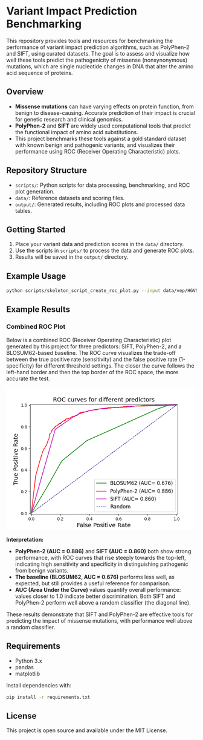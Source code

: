 # Variant Impact Prediction Benchmarking

This repository provides tools and resources for benchmarking the performance of variant impact prediction algorithms, such as PolyPhen-2 and SIFT, using curated datasets. The goal is to assess and visualize how well these tools predict the pathogenicity of missense (nonsynonymous) mutations, which are single nucleotide changes in DNA that alter the amino acid sequence of proteins.

## Overview
- **Missense mutations** can have varying effects on protein function, from benign to disease-causing. Accurate prediction of their impact is crucial for genetic research and clinical genomics.
- **PolyPhen-2** and **SIFT** are widely used computational tools that predict the functional impact of amino acid substitutions.
- This project benchmarks these tools against a gold standard dataset with known benign and pathogenic variants, and visualizes their performance using ROC (Receiver Operating Characteristic) plots.

## Repository Structure
- `scripts/`: Python scripts for data processing, benchmarking, and ROC plot generation.
- `data/`: Reference datasets and scoring files.
- `output/`: Generated results, including ROC plots and processed data tables.

## Getting Started
1. Place your variant data and prediction scores in the `data/` directory.
2. Use the scripts in `scripts/` to process the data and generate ROC plots.
3. Results will be saved in the `output/` directory.

## Example Usage
```bash
python scripts/skeleton_script_create_roc_plot.py --input data/vep/HGVS_2020_big_polyphen_scores.tsv --output output/roc_polyphen.png
```

## Example Results

### Combined ROC Plot

Below is a combined ROC (Receiver Operating Characteristic) plot generated by this project for three predictors: SIFT, PolyPhen-2, and a BLOSUM62-based baseline. The ROC curve visualizes the trade-off between the true positive rate (sensitivity) and the false positive rate (1-specificity) for different threshold settings. The closer the curve follows the left-hand border and then the top border of the ROC space, the more accurate the test.

![Combined ROC Curves](output/roc_combined.png)

**Interpretation:**
- **PolyPhen-2 (AUC = 0.886)** and **SIFT (AUC = 0.860)** both show strong performance, with ROC curves that rise steeply towards the top-left, indicating high sensitivity and specificity in distinguishing pathogenic from benign variants.
- **The baseline (BLOSUM62, AUC = 0.676)** performs less well, as expected, but still provides a useful reference for comparison.
- **AUC (Area Under the Curve)** values quantify overall performance: values closer to 1.0 indicate better discrimination. Both SIFT and PolyPhen-2 perform well above a random classifier (the diagonal line).

These results demonstrate that SIFT and PolyPhen-2 are effective tools for predicting the impact of missense mutations, with performance well above a random classifier.

## Requirements
- Python 3.x
- pandas
- matplotlib

Install dependencies with:
```bash
pip install -r requirements.txt
```

## License
This project is open source and available under the MIT License. 
